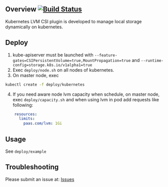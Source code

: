 ## Overview [![Build Status](https://travis-ci.org/wavezhang/k8s-csi-lvm.svg?branch=master)](https://travis-ci.org/wavezhang/k8s-csi-lvm)

Kubernetes LVM CSI plugin is developed to manage local storage dynamically on kubernetes.



## Deploy

1. kube-apiserver must be launched with ```--feature-gates=CSIPersistentVolume=true,MountPropagation=true``` and ```--runtime-config=storage.k8s.io/v1alpha1=true```
2. Exec ```deploy/node.sh``` on all nodes of kubernetes.
3. On master node, exec
```bash
kubectl create -f deploy/kubernetes
```
4. If you need aware node lvm capacity when schedule, on master node, exec ```deploy/capacity.sh``` and when using lvm in pod add  requests like following:
```yaml
    resources:
      limits:
        paas.com/lvm: 1Gi
```      


## Usage

See ```deploy/example```

## Troubleshooting

Please submit an issue at: [Issues](https://github.com/wavezhang/k8s-csi-lvm/issues)
